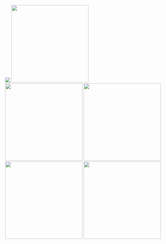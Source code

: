 <img src="https://github.com/user-attachments/assets/312a0eda-d48e-4016-8fd5-811bf84bc185">
<img src="https://github.com/KirtanNarola13/kriyonaecommerce/assets/133342879/ea6e4516-cf91-4fce-ab84-ad5cffea4751" width="250">
<img src="https://github.com/KirtanNarola13/kriyonaecommerce/assets/133342879/4722134b-c4a0-4b38-94c7-190677977835" width="250">
<img src="https://github.com/KirtanNarola13/kriyonaecommerce/assets/133342879/00d6b841-1116-4891-9be7-18d0f1de5cae" width="250">
<img src="https://github.com/KirtanNarola13/kriyonaecommerce/assets/133342879/ec81a44c-0e06-4b9e-86cc-5dfdfbc74aa9" width="250">
<img src="https://github.com/KirtanNarola13/kriyonaecommerce/assets/133342879/f8345b45-712d-4889-979a-c2ed180abced" width="250">
